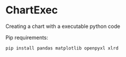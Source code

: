 # ChartExec
Creating a chart with a executable python code

Pip requirements:

```bash
pip install pandas matplotlib openpyxl xlrd
```